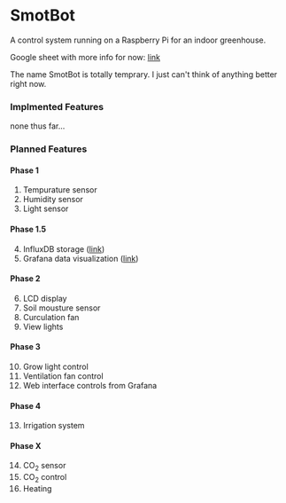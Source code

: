 # SmotBot
A control system running on a Raspberry Pi for an indoor greenhouse.

Google sheet with more info for now: [link](https://docs.google.com/spreadsheets/d/1uQJ5DEpvZHVcrjyeobdYDgNQlvSdy6Z_13w_meAUTms/edit?usp=sharing)

The name SmotBot is totally temprary. I just can't think of anything better right now.

### Implmented Features
none thus far...

### Planned Features
#### Phase 1
1. Tempurature sensor
2. Humidity sensor
3. Light sensor

#### Phase 1.5
4. InfluxDB storage ([link](https://www.influxdata.com/))
5. Grafana data visualization ([link](https://grafana.com/))

#### Phase 2
6. LCD display
7. Soil mousture sensor
8. Curculation fan
9. View lights

#### Phase 3
10. Grow light control
11. Ventilation fan control
12. Web interface controls from Grafana

#### Phase 4
13. Irrigation system

#### Phase X
14. CO<sub>2</sub> sensor
15. CO<sub>2</sub> control
16. Heating
